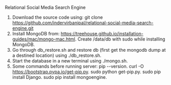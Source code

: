 Relational Social Media Search Engine

1) Download the source code using:
   git clone https://github.com/indervirbanipal/relational-social-media-search-engine.git
2) Install MongoDB from:
   https://treehouse.github.io/installation-guides/mac/mongo-mac.html.
   Create /data/db with sudo while installing MongoDB. 
3) Go through db_restore.sh and restore db (first get the mongodb dump at a destined location) using ./db_restore.sh. 
4) Start the database in a new terminal using ./mongo.sh.
5) Some commands before running server:
   pip --version.
   curl -O https://bootstrap.pypa.io/get-pip.py.
   sudo python get-pip.py.
   sudo pip install Django.
   sudo pip install mongoengine.
   

